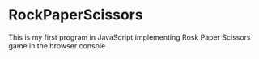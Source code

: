 # RockPaperScissors
This is my first program in JavaScript implementing Rosk Paper Scissors game in the browser console